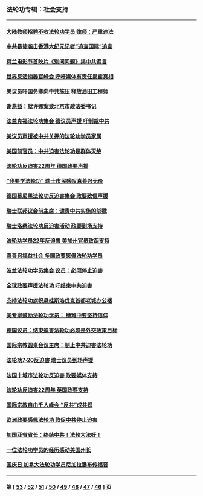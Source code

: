 ### 法轮功专辑：社会支持
---
#### [大陆教师招聘不收法轮功学员 律师：严重违法](../../pages/nf4386/n13365839.md?11260430) 
#### [中共暴徒袭击香港大纪元记者“追查国际”追查](../../pages/nf4386/n13343404.md?11260430) 
#### [荷兰电影节首映片《别问问题》揭中共谎言](../../pages/nf4386/n13321179.md?11260430) 
#### [世界反活摘器官峰会 呼吁媒体有责任揭露真相](../../pages/nf4386/n13264475.md?11260430) 
#### [美议员吁国务卿向中共施压 释放油田工程师](../../pages/nf4386/n13233845.md?11260430) 
#### [谢燕益：就许娜案致北京市政法委书记](../../pages/nf4386/n13182701.md?11260430) 
#### [法兰克福法轮功集会 德议员声援 吁制裁中共](../../pages/nf4386/n13175975.md?11260430) 
#### [美议员声援被中共关押的法轮功学员家属](../../pages/nf4386/n13158310.md?11260430) 
#### [美国前官员：中共迫害法轮功是群体灭绝](../../pages/nf4386/n13157750.md?11260430) 
#### [法轮功反迫害22周年 德国政要声援](../../pages/nf4386/n13143632.md?11260430) 
#### [“我要学法轮功” 瑞士市民感叹真善忍无价](../../pages/nf4386/n13129633.md?11260430) 
#### [德国慕尼黑法轮功反迫害集会 政要致信声援](../../pages/nf4386/n13129148.md?11260430) 
#### [瑞士联邦议会前主席：谴责中共实施的杀戮](../../pages/nf4386/n13127336.md?11260430) 
#### [瑞士洛桑法轮功反迫害活动 政要到场支持](../../pages/nf4386/n13119398.md?11260430) 
#### [法轮功学员22年反迫害 美加州官员致函支持](../../pages/nf4386/n13118879.md?11260430) 
#### [真善忍福益社会 多国政要感佩法轮功学员](../../pages/nf4386/n13116951.md?11260430) 
#### [波兰法轮功学员集会 议员：必须停止迫害](../../pages/nf4386/n13116685.md?11260430) 
#### [全球政要声援法轮功 吁结束中共迫害](../../pages/nf4386/n13114441.md?11260430) 
#### [支持法轮功旗帜悬挂斯洛伐克首都老城办公楼](../../pages/nf4386/n13112261.md?11260430) 
#### [美专家鼓励法轮功学员： 磨难中要坚持信仰](../../pages/nf4386/n13108359.md?11260430) 
#### [德国议员：结束迫害法轮功必须是外交政策目标](../../pages/nf4386/n13109600.md?11260430) 
#### [国际宗教圆桌会议主席：制止中共迫害法轮功](../../pages/nf4386/n13108177.md?11260430) 
#### [法轮功7·20反迫害 瑞士议员到场声援](../../pages/nf4386/n13107072.md?11260430) 
#### [法国十城市法轮功反迫害 政要媒体支持](../../pages/nf4386/n13104833.md?11260430) 
#### [法轮功反迫害22周年 英国政要支持](../../pages/nf4386/n13091349.md?11260430) 
#### [国际宗教自由千人峰会 “反共”成共识](../../pages/nf4386/n13091403.md?11260430) 
#### [欧洲政要感佩法轮功 敦促中共停止迫害](../../pages/nf4386/n13090743.md?11260430) 
#### [加国亚省省长：终结中共！法轮大法好！](../../pages/nf4386/n13084394.md?11260430) 
#### [一位法轮功学员的经历感动美国州长](../../pages/nf4386/n13078953.md?11260430) 
#### [国庆日 加拿大法轮功学员尼加拉瀑布传福音](../../pages/nf4386/n13064493.md?11260430) 

---
#### 第 [ [53](./53.md?11260430) / [52](./52.md?11260430) / [51](./51.md?11260430) / [50](./50.md?11260430) / [49](./49.md?11260430) / [48](./48.md?11260430) / [47](./47.md?11260430) / [46](./46.md?11260430) ] 页
